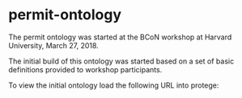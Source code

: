 # permit-ontology

The permit ontology was started at the BCoN workshop at Harvard University, March 27, 2018.

The initial build of this ontology was started based on a set of basic definitions provided to workshop participants.

To view the initial ontology load the following URL into protege:

```
```

